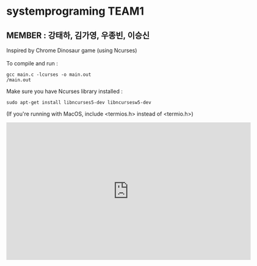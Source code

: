 # systemprograming TEAM1

## MEMBER : 강태하, 김가영, 우종빈, 이승신

Inspired by Chrome Dinosaur game (using Ncurses) \
 \
To compile and run :

    gcc main.c -lcurses -o main.out
    /main.out


Make sure you have Ncurses library installed :

    sudo apt-get install libncurses5-dev libncursesw5-dev


(If you're running with MacOS, include <termios.h> instead of <termio.h>)

<iframe width="640" height="360" src="https://youtu.be/qfIq8jTesHI" frameborder="0" gesture="media" allowfullscreen=""></iframe>

